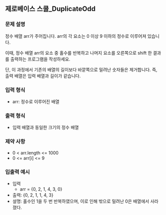 ## 제로베이스 스쿨_DuplicateOdd
### 문제 설명
정수 배열 arr가 주어집니다. arr의 각 요소는 0 이상 9 이하의 정수로 이루어져 있습니다.

이때, 정수 배열 arr의 요소 중 홀수를 반복하고 나머지 요소를 오른쪽으로 shift 한 결과를 출력하는 프로그램을 작성하세요.

단, 이 과정에서 기존의 배열의 길이보다 바깥쪽으로 밀려난 숫자들은 제거합니다. 즉, 출력 배열은 입력 배열과 길이가 같습니다.

### 입력 형식
* arr: 정수로 이루어진 배열

### 출력 형식
* 입력 배열과 동일한 크기의 정수 배열

### 제약 사항
* 0 < arr.length <= 1000
* 0 <= arr[i] <= 9
### 입출력 예시
* 입력
  * arr = {0, 2, 1, 4, 3, 0}
* 출력: {0, 2, 1, 1, 4, 3}
* 설명: 홀수인 1을 두 번 반복하였으며, 이로 인해 밖으로 밀려난 0은 배열에서 사라졌다.